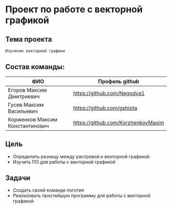 # Проект по работе с векторной графикой
## Тема проекта
```sh
Изучение векторной графики
```
## Состав команды:
| ФИО | Профиль github  |
| ------ | ----- |
| Егоров Максим Дмитриевич | <https://github.com/Negodya1> |
| Гусев Максим Васильевич | <https://github.com/gshiota> |
| Корженков Максим Константинович | <https://github.com/KorzhenkovMaxim> |

## Цель
- Определить разницу между растровой и векторной графикой
- Изучить ПО для работы с векторной графикой 

## Задачи
- Создать своей команде логотип
- Реализовать простейшую программу для работы с векторной графикой
